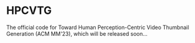 # HPCVTG
The official code for Toward Human Perception-Centric Video Thumbnail Generation (ACM MM'23), which will be released soon...

